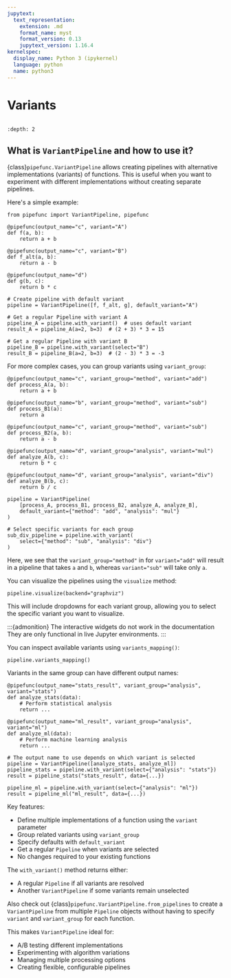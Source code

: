 ```yaml
---
jupytext:
  text_representation:
    extension: .md
    format_name: myst
    format_version: 0.13
    jupytext_version: 1.16.4
kernelspec:
  display_name: Python 3 (ipykernel)
  language: python
  name: python3
---
```


# Variants

```{uvtip}
```

```{contents} ToC
:depth: 2
```

## What is `VariantPipeline` and how to use it?

{class}`pipefunc.VariantPipeline` allows creating pipelines with alternative implementations (variants) of functions. This is useful when you want to experiment with different implementations without creating separate pipelines.

Here's a simple example:

```{code-cell} ipython3
from pipefunc import VariantPipeline, pipefunc

@pipefunc(output_name="c", variant="A")
def f(a, b):
    return a + b

@pipefunc(output_name="c", variant="B")
def f_alt(a, b):
    return a - b

@pipefunc(output_name="d")
def g(b, c):
    return b * c

# Create pipeline with default variant
pipeline = VariantPipeline([f, f_alt, g], default_variant="A")

# Get a regular Pipeline with variant A
pipeline_A = pipeline.with_variant()  # uses default variant
result_A = pipeline_A(a=2, b=3)  # (2 + 3) * 3 = 15

# Get a regular Pipeline with variant B
pipeline_B = pipeline.with_variant(select="B")
result_B = pipeline_B(a=2, b=3)  # (2 - 3) * 3 = -3
```

For more complex cases, you can group variants using `variant_group`:

```{code-cell} ipython3
@pipefunc(output_name="c", variant_group="method", variant="add")
def process_A(a, b):
    return a + b

@pipefunc(output_name="b", variant_group="method", variant="sub")
def process_B1(a):
    return a

@pipefunc(output_name="c", variant_group="method", variant="sub")
def process_B2(a, b):
    return a - b

@pipefunc(output_name="d", variant_group="analysis", variant="mul")
def analyze_A(b, c):
    return b * c

@pipefunc(output_name="d", variant_group="analysis", variant="div")
def analyze_B(b, c):
    return b / c

pipeline = VariantPipeline(
    [process_A, process_B1, process_B2, analyze_A, analyze_B],
    default_variant={"method": "add", "analysis": "mul"}
)

# Select specific variants for each group
sub_div_pipeline = pipeline.with_variant(
    select={"method": "sub", "analysis": "div"}
)
```

Here, we see that the `variant_group="method"` in for `variant="add"` will result in a pipeline that takes `a` and `b`, whereas `variant="sub"` will take only `a`.

You can visualize the pipelines using the `visualize` method:

```{code-cell} ipython3
pipeline.visualize(backend="graphviz")
```

This will include dropdowns for each variant group, allowing you to select the specific variant you want to visualize.

:::{admonition} The interactive widgets do not work in the documentation
They are only functional in live Jupyter environments.
:::

You can inspect available variants using `variants_mapping()`:

```{code-cell} ipython3
pipeline.variants_mapping()
```

Variants in the same group can have different output names:

```{code-cell} ipython3
@pipefunc(output_name="stats_result", variant_group="analysis", variant="stats")
def analyze_stats(data):
    # Perform statistical analysis
    return ...

@pipefunc(output_name="ml_result", variant_group="analysis", variant="ml")
def analyze_ml(data):
    # Perform machine learning analysis
    return ...

# The output name to use depends on which variant is selected
pipeline = VariantPipeline([analyze_stats, analyze_ml])
pipeline_stats = pipeline.with_variant(select={"analysis": "stats"})
result = pipeline_stats("stats_result", data={...})

pipeline_ml = pipeline.with_variant(select={"analysis": "ml"})
result = pipeline_ml("ml_result", data={...})
```

Key features:

- Define multiple implementations of a function using the `variant` parameter
- Group related variants using `variant_group`
- Specify defaults with `default_variant`
- Get a regular `Pipeline` when variants are selected
- No changes required to your existing functions

The `with_variant()` method returns either:

- A regular `Pipeline` if all variants are resolved
- Another `VariantPipeline` if some variants remain unselected

Also check out {class}`pipefunc.VariantPipeline.from_pipelines` to create a `VariantPipeline` from multiple `Pipeline` objects without having to specify `variant` and `variant_group` for each function.

This makes `VariantPipeline` ideal for:

- A/B testing different implementations
- Experimenting with algorithm variations
- Managing multiple processing options
- Creating flexible, configurable pipelines
